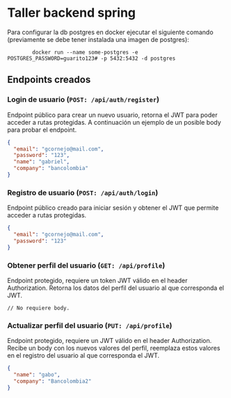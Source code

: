 # Taller backend spring

Para configurar la db postgres en docker ejecutar el siguiente comando (previamente se debe tener instalada una imagen
de postgres):

            docker run --name some-postgres -e POSTGRES_PASSWORD=guarito123# -p 5432:5432 -d postgres

## Endpoints creados

### Login de usuario (```POST: /api/auth/register```)

Endpoint público para crear un nuevo usuario, retorna el JWT para poder acceder a rutas protegidas. A continuación un
ejemplo de un posible body para probar el endpoint.

```json
{
  "email": "gcornejo@mail.com",
  "password": "123",
  "name": "gabriel",
  "company": "bancolombia"
}
```

### Registro de usuario (```POST: /api/auth/login```)

Endpoint público creado para iniciar sesión y obtener el JWT que permite acceder a rutas protegidas.

```json
{
  "email": "gcornejo@mail.com",
  "password": "123"
}
```

### Obtener perfil del usuario (```GET: /api/profile```)

Endpoint protegido, requiere un token JWT válido en el header Authorization. Retorna los datos del perfil del usuario al
que corresponda el JWT.

```
// No requiere body.
```

### Actualizar perfil del usuario (```PUT: /api/profile```)

Endpoint protegido, requiere un JWT válido en el header Authorization. Recibe un body con los nuevos valores del perfil,
reemplaza estos valores en
el registro del usuario al que corresponda el JWT.

```json
{
  "name": "gabo",
  "company": "Bancolombia2"
}
```